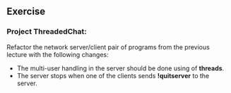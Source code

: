 ## Exercise 

### Project ThreadedChat:
Refactor the network server/client pair of programs from the previous lecture with the following changes:

- The multi-user handling in the server should be done using of **threads**. 
- The server stops when one of the clients sends **!quitserver** to the server.
